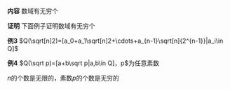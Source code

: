 **内容**
数域有无穷个

**证明**
下面例子证明数域有无穷个

**例3**
$Q(\sqrt[n]2)=[a_0+a_1\sqrt[n]2+\cdots+a_{n-1}\sqrt[n]{2^{n-1}}|a_i\in Q]$

**例4**
$Q(\sqrt p)=[a+b\sqrt p|a,b\in Q]，p$为任意素数

$n$的个数是无限的，素数$p$的个数是无穷的